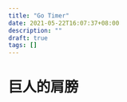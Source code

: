 ```yaml
---
title: "Go Timer"
date: 2021-05-22T16:07:37+08:00
description: ""
draft: true
tags: []
---
```


<!--more-->


# 巨人的肩膀
